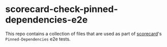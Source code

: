 # scorecard-check-pinned-dependencies-e2e

This repo contains a collection of files that are used as part of [scorecard](https://github.com/ossf/scorecard)'s `Pinned-Dependencies` e2e tests.
